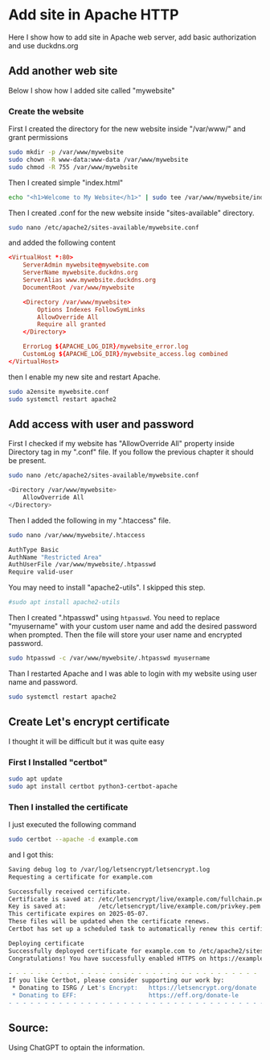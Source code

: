 # Add site in Apache HTTP

Here I show how to add site in Apache web server, add basic authorization and use duckdns.org

## Add another web site

Below I show how I added  site called "mywebsite"

### Create the website

First I  created the directory for the new website inside "/var/www/" and grant permissions

```bash
sudo mkdir -p /var/www/mywebsite
sudo chown -R www-data:www-data /var/www/mywebsite
sudo chmod -R 755 /var/www/mywebsite
```

Then I created simple "index.html" 

```bash
echo "<h1>Welcome to My Website</h1>" | sudo tee /var/www/mywebsite/index.html
```

Then I created .conf for the new website inside "sites-available" directory.

```bash
sudo nano /etc/apache2/sites-available/mywebsite.conf
```

and added the following content

```conf
<VirtualHost *:80>
    ServerAdmin mywebsite@mywebsite.com
    ServerName mywebsite.duckdns.org
    ServerAlias www.mywebsite.duckdns.org
    DocumentRoot /var/www/mywebsite

    <Directory /var/www/mywebsite>
        Options Indexes FollowSymLinks
        AllowOverride All
        Require all granted
    </Directory>

    ErrorLog ${APACHE_LOG_DIR}/mywebsite_error.log
    CustomLog ${APACHE_LOG_DIR}/mywebsite_access.log combined
</VirtualHost>
```

then I enable my new site and restart Apache.

```bash
sudo a2ensite mywebsite.conf
sudo systemctl restart apache2
```

## Add access with user and password

First I checked if my website has "AllowOverride All" property inside Directory tag in my ".conf" file. If you follow the previous chapter it should be present.

```bash
sudo nano /etc/apache2/sites-available/mywebsite.conf
```

```bash
<Directory /var/www/mywebsite>
    AllowOverride All
</Directory>
```

Then I added the following in my ".htaccess" file.

```bash
sudo nano /var/www/mywebsite/.htaccess

AuthType Basic
AuthName "Restricted Area"
AuthUserFile /var/www/mywebsite/.htpasswd
Require valid-user
```

You may need to install "apache2-utils". I skipped this step.

```bash
#sudo apt install apache2-utils
```

Then I created ".htpasswd" using `htpasswd`. You need to replace "myusername" with your custom user name and add the desired password when prompted. Then the file will store your user name and encrypted password.

```bash
sudo htpasswd -c /var/www/mywebsite/.htpasswd myusername
```

Than I restarted Apache and I was able to login with my website using user name and password.

```bash
sudo systemctl restart apache2
```

## Create Let's encrypt certificate

I thought it will be difficult but it was quite easy

### First I Installed "certbot"

```bash
sudo apt update
sudo apt install certbot python3-certbot-apache
```

### Then I installed the certificate

I just executed the following command

```bash
sudo certbot --apache -d example.com
```

and I got this:

```bash
Saving debug log to /var/log/letsencrypt/letsencrypt.log
Requesting a certificate for example.com

Successfully received certificate.
Certificate is saved at: /etc/letsencrypt/live/example.com/fullchain.pem
Key is saved at:         /etc/letsencrypt/live/example.com/privkey.pem
This certificate expires on 2025-05-07.
These files will be updated when the certificate renews.
Certbot has set up a scheduled task to automatically renew this certificate in the background.

Deploying certificate
Successfully deployed certificate for example.com to /etc/apache2/sites-available/example-le-ssl.conf
Congratulations! You have successfully enabled HTTPS on https://example.com

- - - - - - - - - - - - - - - - - - - - - - - - - - - - - - - - - - - - - - - -
If you like Certbot, please consider supporting our work by:
 * Donating to ISRG / Let's Encrypt:   https://letsencrypt.org/donate
 * Donating to EFF:                    https://eff.org/donate-le
- - - - - - - - - - - - - - - - - - - - - - - - - - - - - - - - - - - - - - - -
```

## Source:
Using ChatGPT to optain the information.


